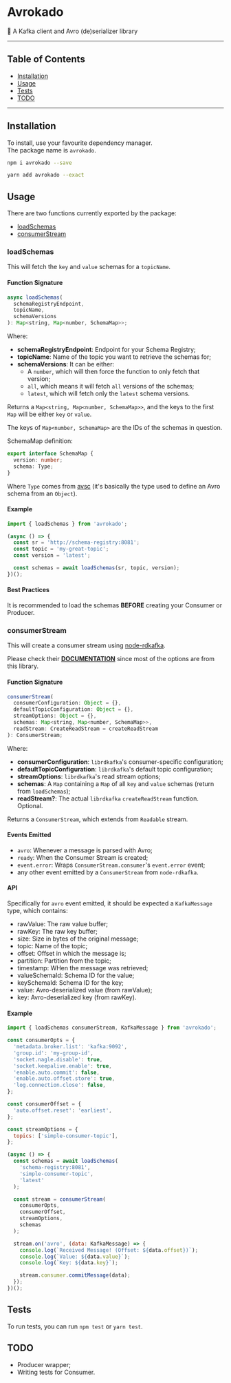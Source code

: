 # Avrokado

:avocado: A Kafka client and Avro (de)serializer library

---

## Table of Contents
- [Installation](#installation)
- [Usage](#usage)
- [Tests](#tests)
- [TODO](#TODO)

---

## Installation
To install, use your favourite dependency manager.  
The package name is `avrokado`.
```sh
npm i avrokado --save

yarn add avrokado --exact
```

## Usage
There are two functions currently exported by the package:  

- [loadSchemas](#loadSchemas)
- [consumerStream](#consumerStream)

### loadSchemas
This will fetch the `key` and `value` schemas for a `topicName`.    
#### Function Signature
```js
async loadSchemas(
  schemaRegistryEndpoint,
  topicName,
  schemaVersions
): Map<string, Map<number, SchemaMap>>;
```
Where:
- **schemaRegistryEndpoint**: Endpoint for your Schema Registry;
- **topicName**: Name of the topic you want to retrieve the schemas for;
- **schemaVersions**: It can be either:
  - A `number`, which will then force the function to only fetch that version;
  - `all`, which means it will fetch `all` versions of the schemas;
  - `latest`, which will fetch only the `latest` schema versions.
  
Returns a `Map<string, Map<number, SchemaMap>>`, and the keys to the first `Map` will be either `key` or `value`.  
  
The keys of `Map<number, SchemaMap>` are the IDs of the schemas in question.  

SchemaMap definition:
```ts
export interface SchemaMap {
  version: number;
  schema: Type;
}
```
Where `Type` comes from [avsc](https://github.com/mtth/avsc) (it's basically the type used to define an Avro schema from an `Object`).
  
#### Example
```js
import { loadSchemas } from 'avrokado';

(async () => {
  const sr = 'http://schema-registry:8081';
  const topic = 'my-great-topic';
  const version = 'latest';

  const schemas = await loadSchemas(sr, topic, version);
})();
```

#### Best Practices
It is recommended to load the schemas **BEFORE** creating your Consumer or Producer.
  
### consumerStream
This will create a consumer stream using [node-rdkafka](https://github.com/Blizzard/node-rdkafka).  
  
Please check their [**DOCUMENTATION**](https://github.com/Blizzard/node-rdkafka) since most of the options are from this library.

#### Function Signature
```js
consumerStream(
  consumerConfiguration: Object = {},
  defaultTopicConfiguration: Object = {},
  streamOptions: Object = {},
  schemas: Map<string, Map<number, SchemaMap>>,
  readStream: CreateReadStream = createReadStream
): ConsumerStream;
```
Where:
- **consumerConfiguration**: `librdkafka`'s consumer-specific configuration;
- **defaultTopicConfiguration**: `librdkafka`'s default topic configuration;
- **streamOptions**: `librdkafka`'s read stream options;
- **schemas**: A `Map` containing a `Map` of all `key` and `value` schemas (return from `loadSchemas`);
- **readStream?**: The actual `librdkafka` `createReadStream` function. Optional.

Returns a `ConsumerStream`, which extends from `Readable` stream.

#### Events Emitted
- `avro`: Whenever a message is parsed with Avro;
- `ready`: When the Consumer Stream is created;
- `event.error`: Wraps `ConsumerStream.consumer`'s `event.error` event;
- any other event emitted by a `ConsumerStream` from `node-rdkafka`.
  
#### API
Specifically for `avro` event emitted, it should be expected a `KafkaMessage` type, which contains:
- rawValue: The raw value buffer;
- rawKey: The raw key buffer;
- size: Size in bytes of the original message;
- topic: Name of the topic;
- offset: Offset in which the message is;
- partition: Partition from the topic;
- timestamp: WHen the message was retrieved;
- valueSchemaId: Schema ID for the value;
- keySchemaId: Schema ID for the key;
- value: Avro-deserialized value (from rawValue);
- key: Avro-deserialized key (from rawKey).
  
#### Example
```js
import { loadSchemas consumerStream, KafkaMessage } from 'avrokado';

const consumerOpts = {
  'metadata.broker.list': 'kafka:9092',
  'group.id': 'my-group-id',
  'socket.nagle.disable': true,
  'socket.keepalive.enable': true,
  'enable.auto.commit': false,
  'enable.auto.offset.store': true,
  'log.connection.close': false,
};

const consumerOffset = {
  'auto.offset.reset': 'earliest',
};

const streamOptions = {
  topics: ['simple-consumer-topic'],
};

(async () => {
  const schemas = await loadSchemas(
    'schema-registry:8081',
    'simple-consumer-topic',
    'latest'
  );

  const stream = consumerStream(
    consumerOpts,
    consumerOffset,
    streamOptions,
    schemas
  );

  stream.on('avro', (data: KafkaMessage) => {
    console.log(`Received Message! (Offset: ${data.offset})`);
    console.log(`Value: ${data.value}`);
    console.log(`Key: ${data.key}`);

    stream.consumer.commitMessage(data);
  });
})();
```

## Tests
To run tests, you can run `npm test` or `yarn test`.

## TODO
- Producer wrapper;
- Writing tests for Consumer.
